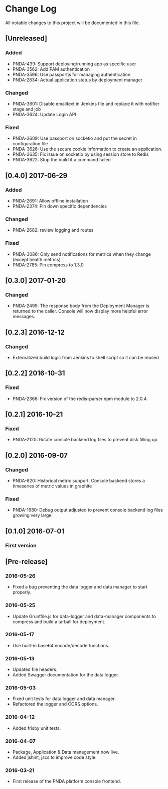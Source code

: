 # Change Log
All notable changes to this project will be documented in this file.

## [Unreleased]
### Added
- PNDA-439: Support deploying/running app as specific user
- PNDA-3562: Add PAM authentication
- PNDA-3596: Use passportjs for managing authentication
- PNDA-2834: Actual application status by deployment manager

### Changed
- PNDA-3601: Disable emailtext in Jenkins file and replace it with notifier stage and job
- PNDA-3624: Update Login API

### Fixed
- PNDA-3609: Use passport on socketio and put the secret in configuration file
- PNDA-3626: Use the secure cookie information to create an application.
- PNDA-3635: Fix issue on socketio by using session store to Redis
- PNDA-3622: Stop the build if a command failed

## [0.4.0] 2017-06-29
### Added
- PNDA-2691: Allow offline installation
- PNDA-2374: Pin down specific dependencies
### Changed
- PNDA-2682: review logging and routes
### Fixed
- PNDA-3086: Only send notifications for metrics when they change (except health metrics)
- PNDA-2785: Pin compress to 1.3.0

## [0.3.0] 2017-01-20
### Changed
- PNDA-2499: The response body from the Deployment Manager is returned to the caller. Console will now display more helpful error messages.

## [0.2.3] 2016-12-12
### Changed
- Externalized build logic from Jenkins to shell script so it can be reused

## [0.2.2] 2016-10-31
### Fixed
 - PNDA-2368: Fix version of the redis-parser npm module to 2.0.4.

## [0.2.1] 2016-10-21
### Fixed
- PNDA-2120: Rotate console backend log files to prevent disk filling up

## [0.2.0] 2016-09-07
### Changed
- PNDA-820: Historical metric support. Console backend stores a timeseries of metric values in graphite
### Fixed
- PNDA-1980: Debug output adjusted to prevent console backend log files growing very large

## [0.1.0] 2016-07-01
### First version

## [Pre-release]

### 2016-05-26
- Fixed a bug preventing the data logger and data manager to start properly.

### 2016-05-25
- Update Gruntfile.js for data-logger and data-manager components to compress and build a tarball for deployment.

### 2016-05-17
- Use built-in base64 encode/decode functions.

### 2016-05-13
- Updated file headers.
- Added Swagger documentation for the data logger.

### 2016-05-03
- Fixed unit tests for data logger and data manager.
- Refactored the logger and CORS options.

### 2016-04-12
- Added frisby unit tests.

### 2016-04-07
- Package, Application & Data management now live. 
- Added jshint, jscs to improve code style.

### 2016-03-21
- First release of the PNDA platform console frontend.
